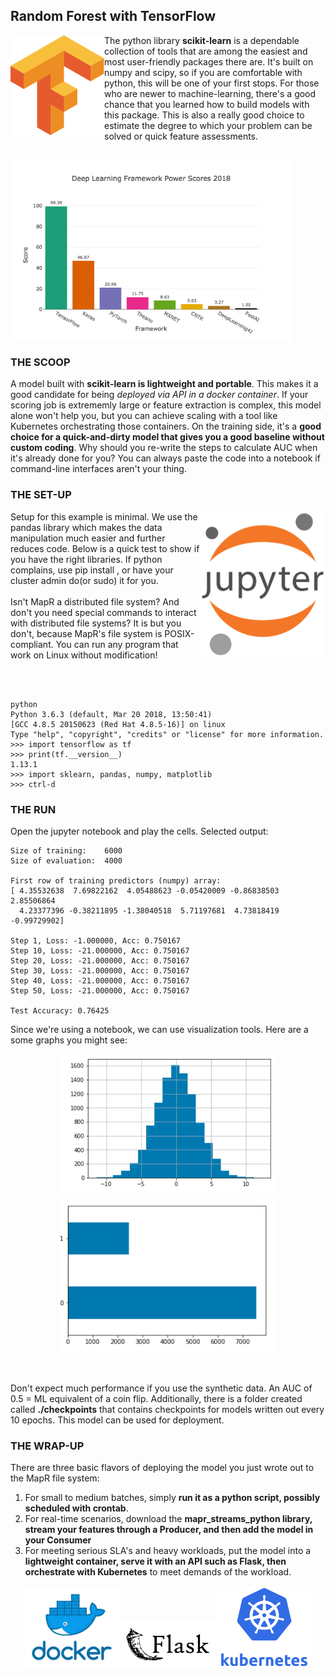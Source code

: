 ## Random Forest with TensorFlow
<img align="left" src="../images/Tensorflow_logo.svg.png" width="150">

The python library **scikit-learn** is a dependable collection of tools that are among the easiest and most user-friendly packages there are. It's built on numpy and scipy, so if you are comfortable with python, this will be one of your first stops. For those who are newer to machine-learning, there's a good chance that you learned how to build models with this package. This is also a really good choice to estimate the degree to which your problem can be solved or quick feature assessments. 

<br clear="left"/>
<img align="middle" src="../images/tf_popular.png" width="450">

<br clear="middle"/>

### THE SCOOP
A model built with **scikit-learn is lightweight and portable**. This makes it a good candidate for being *deployed via API in a docker container*. If your scoring job is extrememly large or feature extraction is complex, this model alone won't help you, but you can achieve scaling with a tool like Kubernetes orchestrating those containers. On the training side, it's a **good choice for a quick-and-dirty model that gives you a good baseline without custom coding**. Why should you re-write the steps to calculate AUC when it's already done for you? You can always paste the code into a notebook if command-line interfaces aren't your thing. 

### THE SET-UP
<img align="right" src="../images/jupyter.png" width="200">

Setup for this example is minimal. We use the pandas library which makes the data manipulation much easier and further reduces code. Below is a quick test to show if you have the right libraries. If python complains, use pip install <library>, or have your cluster admin do(or sudo) it for you. <br/>
<br/>
Isn't MapR a distributed file system? And don't you need special commands to interact with distributed file systems? It is but you don't, because MapR's file system is POSIX-compliant. You can run any program that work on Linux without modification!   
<br/>
 
<br clear="right"/>

```
python
Python 3.6.3 (default, Mar 20 2018, 13:50:41) 
[GCC 4.8.5 20150623 (Red Hat 4.8.5-16)] on linux
Type "help", "copyright", "credits" or "license" for more information.
>>> import tensorflow as tf
>>> print(tf.__version__)
1.13.1
>>> import sklearn, pandas, numpy, matplotlib
>>> ctrl-d
```

### THE RUN
Open the jupyter notebook and play the cells. Selected output:
```
Size of training:    6000
Size of evaluation:  4000

First row of training predictors (numpy) array:
[ 4.35532638  7.69822162  4.05488623 -0.05420009 -0.86838503  2.85506864
  4.23377396 -0.38211895 -1.38040518  5.71197681  4.73818419 -0.99729902]

Step 1, Loss: -1.000000, Acc: 0.750167
Step 10, Loss: -21.000000, Acc: 0.750167
Step 20, Loss: -21.000000, Acc: 0.750167
Step 30, Loss: -21.000000, Acc: 0.750167
Step 40, Loss: -21.000000, Acc: 0.750167
Step 50, Loss: -21.000000, Acc: 0.750167

Test Accuracy: 0.76425
```
Since we're using a notebook, we can use visualization tools. Here are a some graphs you might see:
<p align="middle">
  <img src="../images/histogram.png" width="350" /> 
  <img src="../images/barchart.png" width="350" />
</p>
<br clear="middle"/>


Don't expect much performance if you use the synthetic data. An AUC of 0.5 = ML equivalent of a coin flip. Additionally, there is a folder created called **./checkpoints** that contains checkpoints for models written out every 10 epochs. This model can be used for deployment.

### THE WRAP-UP
There are three basic flavors of deploying the model you just wrote out to the MapR file system:
1. For small to medium batches, simply **run it as a python script, possibly scheduled with crontab**.
1. For real-time scenarios, download the **mapr_streams_python library, stream your features through a Producer, and then add the model in your Consumer**
1. For meeting serious SLA's and heavy workloads, put the model into a **lightweight container, serve it with an API such as Flask, then orchestrate with Kubernetes** to meet demands of the workload.

<p align="middle">
  <img src="../images/docker.png" width="150" /> 
  <img src="../images/flask-logo.png" width="150" />
  <img src="../images/kubernetes.png" width="150" />
</p>
